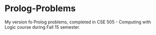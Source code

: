 # Prolog-Problems

My version fo Prolog problems, completed in CSE 505 - Computing with Logic course during Fall 15 semester.
